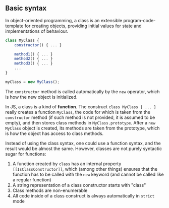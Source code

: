 ## Basic syntax

In object-oriented programming, a class is an extensible program-code-template for creating objects, providing initial values for state and implementations of behaviour.

```js
class MyClass {
    constructor() { ... }

    method1() { ... }
    method2() { ... }
    method3() { ... }
    ...
}

myClass = new MyClass();
```

The `constructor` method is called automatically by the `new` operator, which is how the new object is initialized.

In JS, a class is a kind of **function**. The construct `class MyClass { ... }` really creates a function `MyClass`, the code for which is taken from the `constructor` method (if such method is not provided, it is assumed to be empty), and then stores class methods in `MyClass.prototype`. After a `new MyClass` object is created, its methods are taken from the prototype, which is how the object has access to class methods.

Instead of using the class syntax, one could use a function syntax, and the result would be almost the same. However, classes are not purely syntactic sugar for functions:

1. A function created by `class` has an internal property `[[IsClassConstructor]]`, which (among other things) ensures that the function has to be called with the `new` keyword (and cannot be called like a regular function)
2. A string representation of a class constructor starts with "class"
3. Class methods are non-enumerable
4. All code inside of a class construct is always automatically in `strict` mode
